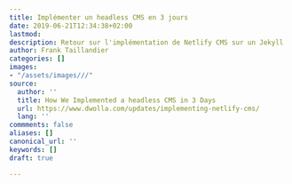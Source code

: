 ```yaml
---
title: Implémenter un headless CMS en 3 jours
date: 2019-06-21T12:34:38+02:00
lastmod: 
description: Retour sur l'implémentation de Netlify CMS sur un Jekyll
author: Frank Taillandier
categories: []
images:
- "/assets/images///"
source:
  author: ''
  title: How We Implemented a headless CMS in 3 Days
  url: https://www.dwolla.com/updates/implementing-netlify-cms/
  lang: ''
commments: false
aliases: []
canonical_url: ''
keywords: []
draft: true

---
```

